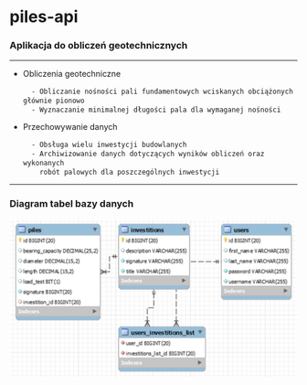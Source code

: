 # piles-api

### Aplikacja do obliczeń geotechnicznych

---

- Obliczenia geotechniczne

        - Obliczanie nośności pali fundamentowych wciskanych obciążonych głównie pionowo
        - Wyznaczanie minimalnej długości pala dla wymaganej nośności

- Przechowywanie danych

        - Obsługa wielu inwestycji budowlanych
        - Archiwizowanie danych dotyczących wyników obliczeń oraz wykonanych 
          robót palowych dla poszczególnych inwestycji
-----
### Diagram tabel bazy danych
![](/media/diagram.jpg)